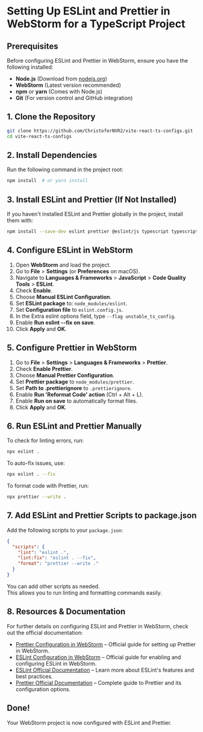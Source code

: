 # Setting Up ESLint and Prettier in WebStorm for a TypeScript Project

## Prerequisites

Before configuring ESLint and Prettier in WebStorm, ensure you have the following installed:

- **Node.js** (Download from [nodejs.org](https://nodejs.org/))
- **WebStorm** (Latest version recommended)
- **npm** or **yarn** (Comes with Node.js)
- **Git** (For version control and GitHub integration)

## 1. Clone the Repository

```sh
git clone https://github.com/ChristoferNVR2/vite-react-ts-configs.git
cd vite-react-ts-configs
```

## 2. Install Dependencies

Run the following command in the project root:

```sh
npm install  # or yarn install
```

## 3. Install ESLint and Prettier (If Not Installed)

If you haven't installed ESLint and Prettier globally in the project, install them with:

```sh
npm install --save-dev eslint prettier @eslint/js typescript typescript-eslint eslint-plugin-react eslint-config-prettier eslint-plugin-react-x eslint-plugin-react-dom
```

## 4. Configure ESLint in WebStorm

1. Open **WebStorm** and load the project.
2. Go to **File** > **Settings** (or **Preferences** on macOS).
3. Navigate to **Languages & Frameworks** > **JavaScript** > **Code Quality Tools** > **ESLint**.
4. Check **Enable**.
5. Choose **Manual ESLint Configuration**.
6. Set **ESLint package** to: `node_modules/eslint`.
7. Set **Configuration file** to `eslint.config.js`.
8. In the Extra eslint options field, type `--flag unstable_ts_config`.
9. Enable **Run eslint --fix on save**.
10. Click **Apply** and **OK**.

## 5. Configure Prettier in WebStorm

1. Go to **File** > **Settings** > **Languages & Frameworks** > **Prettier**.
2. Check **Enable Prettier**.
3. Choose **Manual Prettier Configuration**.
4. Set **Prettier package** to `node_modules/prettier`.
5. Set **Path to .prettierignore** to `.prettierignore`.
6. Enable **Run 'Reformat Code' action** (Ctrl + Alt + L).
7. Enable **Run on save** to automatically format files.
8. Click **Apply** and **OK**.

## 6. Run ESLint and Prettier Manually

To check for linting errors, run:

```sh
npx eslint .
```

To auto-fix issues, use:

```sh
npx eslint . --fix
```

To format code with Prettier, run:

```sh
npx prettier --write .
```

## 7. Add ESLint and Prettier Scripts to package.json

Add the following scripts to your `package.json`:

```json
{
  "scripts": {
    "lint": "eslint .",
    "lint:fix": "eslint . --fix",
    "format": "prettier --write ."
  }
}
```

You can add other scripts as needed.\
This allows you to run linting and formatting commands easily.

## 8. Resources & Documentation

For further details on configuring ESLint and Prettier in WebStorm, check out the official documentation:

- [Prettier Configuration in WebStorm](https://prettier.io/docs/webstorm) – Official guide for setting up Prettier in WebStorm.
- [ESLint Configuration in WebStorm](https://www.jetbrains.com/help/webstorm/linting-typescript.html) – Official guide for enabling and configuring ESLint in WebStorm.
- [ESLint Official Documentation](https://eslint.org/docs/latest/user-guide/getting-started) – Learn more about ESLint's features and best practices.
- [Prettier Official Documentation](https://prettier.io/docs/en/index.html) – Complete guide to Prettier and its configuration options.


## Done!

Your WebStorm project is now configured with ESLint and Prettier.

